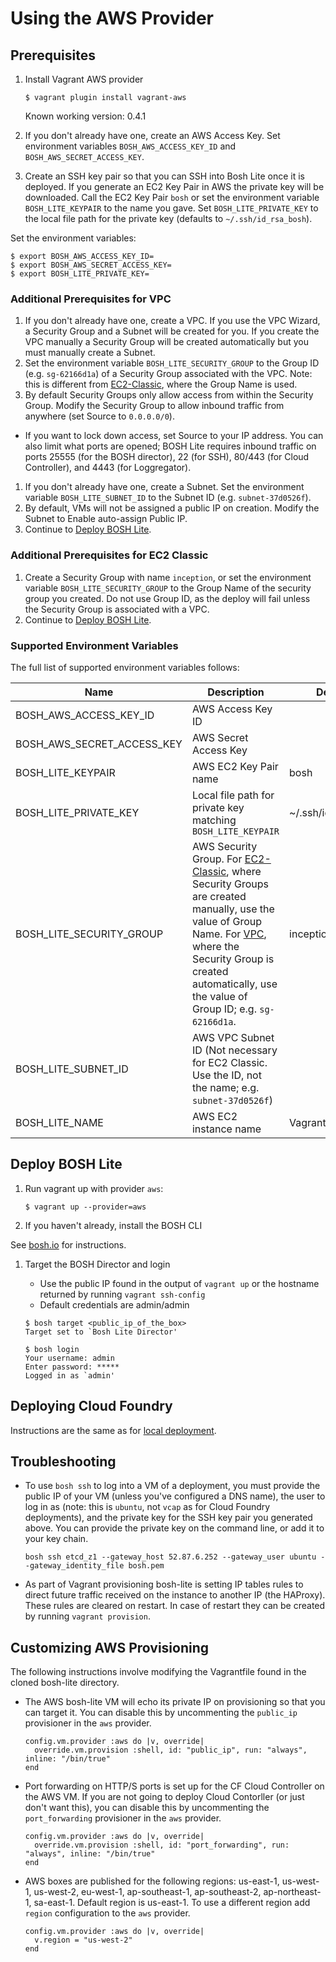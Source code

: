 # Using the AWS Provider

## Prerequisites

1. Install Vagrant AWS provider

    ```
    $ vagrant plugin install vagrant-aws
    ```

    Known working version: 0.4.1

1. If you don't already have one, create an AWS Access Key. Set environment variables `BOSH_AWS_ACCESS_KEY_ID` and `BOSH_AWS_SECRET_ACCESS_KEY`.
1. Create an SSH key pair so that you can SSH into Bosh Lite once it is deployed. If you generate an EC2 Key Pair in AWS the private key will be downloaded. Call the EC2 Key Pair `bosh` or set the environment variable `BOSH_LITE_KEYPAIR` to the name you gave. Set `BOSH_LITE_PRIVATE_KEY` to the local file path for the private key (defaults to `~/.ssh/id_rsa_bosh`).

Set the environment variables:

```
$ export BOSH_AWS_ACCESS_KEY_ID=
$ export BOSH_AWS_SECRET_ACCESS_KEY=
$ export BOSH_LITE_PRIVATE_KEY=
```

### Additional Prerequisites for VPC

1. If you don't already have one, create a VPC. If you use the VPC Wizard, a Security Group and a Subnet will be created for you. If you create the VPC manually a Security Group will be created automatically but you must manually create a Subnet.
1. Set the environment variable `BOSH_LITE_SECURITY_GROUP` to the Group ID (e.g. `sg-62166d1a`) of a Security Group associated with the VPC. Note: this is different from [EC2-Classic](#additional-prerequisites-for-ec2-classic), where the Group Name is used.
1. By default Security Groups only allow access from within the Security Group. Modify the Security Group to allow inbound traffic from anywhere (set Source to `0.0.0.0/0`).
  - If you want to lock down access, set Source to your IP address. You can also limit what ports are opened; BOSH Lite requires inbound traffic on ports 25555 (for the BOSH director), 22 (for SSH), 80/443 (for Cloud Controller), and 4443 (for Loggregator).
1. If you don't already have one, create a Subnet. Set the environment variable `BOSH_LITE_SUBNET_ID` to the Subnet ID (e.g. `subnet-37d0526f`).
1. By default, VMs will not be assigned a public IP on creation. Modify the Subnet to Enable auto-assign Public IP.
1. Continue to [Deploy BOSH Lite](#deploy-bosh-lite).

### Additional Prerequisites for EC2 Classic

1. Create a Security Group with name `inception`, or set the environment variable `BOSH_LITE_SECURITY_GROUP` to the Group Name of the security group you created. Do not use Group ID, as the deploy will fail unless the Security Group is associated with a VPC.
1. Continue to [Deploy BOSH Lite](#deploy-bosh-lite).

### Supported Environment Variables

The full list of supported environment variables follows:

|Name|Description|Default|
|---|---|---|
|BOSH_AWS_ACCESS_KEY_ID     |AWS Access Key ID                    | |
|BOSH_AWS_SECRET_ACCESS_KEY |AWS Secret Access Key                | |
|BOSH_LITE_KEYPAIR          |AWS EC2 Key Pair name                |bosh|
|BOSH_LITE_PRIVATE_KEY      |Local file path for private key matching `BOSH_LITE_KEYPAIR` |~/.ssh/id_rsa_bosh|
|BOSH_LITE_SECURITY_GROUP   |AWS Security Group. For [EC2-Classic](#additional-prerequisites-for-ec2-classic), where Security Groups are created manually, use the value of Group Name. For [VPC](#additional-prerequisites-for-vpc), where the Security Group is created automatically, use the value of Group ID; e.g. `sg-62166d1a`. |inception|
|BOSH_LITE_SUBNET_ID        |AWS VPC Subnet ID (Not necessary for EC2 Classic. Use the ID, not the name; e.g. `subnet-37d0526f`) | |
|BOSH_LITE_NAME             |AWS EC2 instance name                |Vagrant|

## Deploy BOSH Lite

1. Run vagrant up with provider `aws`:

    ```
    $ vagrant up --provider=aws
    ```

1. If you haven't already, install the BOSH CLI

  See [bosh.io](http://bosh.io/docs/bosh-cli.html) for instructions.

1. Target the BOSH Director and login

      - Use the public IP found in the output of `vagrant up` or the hostname returned by running `vagrant ssh-config`
      - Default credentials are admin/admin

    ```
    $ bosh target <public_ip_of_the_box>
    Target set to `Bosh Lite Director'

    $ bosh login
    Your username: admin
    Enter password: *****
    Logged in as `admin'
    ```

## Deploying Cloud Foundry

Instructions are the same as for [local deployment](https://github.com/cloudfoundry/bosh-lite#deploy-cloud-foundry).

## Troubleshooting

- To use `bosh ssh` to log into a VM of a deployment, you must provide the public IP of your VM (unless you've configured a DNS name), the user to log in as (note: this is `ubuntu`, not `vcap` as for Cloud Foundry deployments), and the private key for the SSH key pair you generated above. You can provide the private key on the command line, or add it to your key chain. 
  ```
  bosh ssh etcd_z1 --gateway_host 52.87.6.252 --gateway_user ubuntu --gateway_identity_file bosh.pem
  ```
- As part of Vagrant provisioning bosh-lite is setting IP tables rules to direct future traffic received on the instance to another IP (the HAProxy). These rules are cleared on restart. In case of restart they can be created by running `vagrant provision`.

## Customizing AWS Provisioning

The following instructions involve modifying the Vagrantfile found in the cloned bosh-lite directory.

- The AWS bosh-lite VM will echo its private IP on provisioning so that you can target it. You can disable this by uncommenting the `public_ip` provisioner in the `aws` provider.

    ```
    config.vm.provider :aws do |v, override|
      override.vm.provision :shell, id: "public_ip", run: "always", inline: "/bin/true"
    end
    ```

- Port forwarding on HTTP/S ports is set up for the CF Cloud Controller on the AWS VM. If you are not going to deploy Cloud Contorller (or just don't want this), you can disable this by uncommenting the `port_forwarding` provisioner in the `aws` provider.

    ```
    config.vm.provider :aws do |v, override|
      override.vm.provision :shell, id: "port_forwarding", run: "always", inline: "/bin/true"
    end
    ```

- AWS boxes are published for the following regions: us-east-1, us-west-1, us-west-2, eu-west-1, ap-southeast-1, ap-southeast-2, ap-northeast-1, sa-east-1. Default region is us-east-1. To use a different region add `region` configuration to the `aws` provider.

    ```
    config.vm.provider :aws do |v, override|
      v.region = "us-west-2"
    end
    ```
